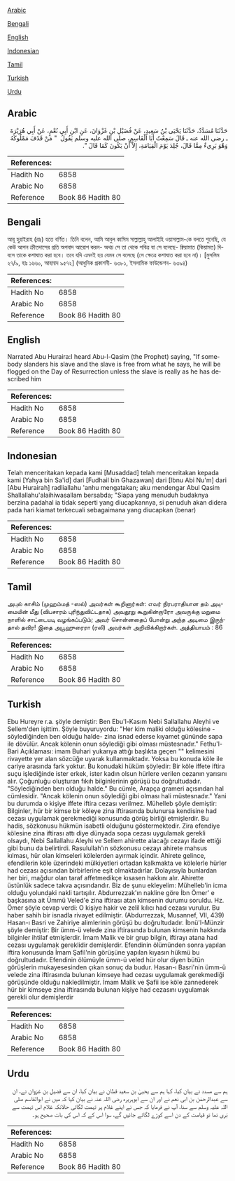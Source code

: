[Arabic](#arabic)

[Bengali](#bengali)

[English](#english)

[Indonesian](#indonesian)

[Tamil](#tamil)

[Turkish](#turkish)

[Urdu](#urdu)

## Arabic


<div dir="rtl" lang="ar" style={{fontSize:'larger',backgroundColor:'#f8f9fa',padding:20}}>
حَدَّثَنَا مُسَدَّدٌ، حَدَّثَنَا يَحْيَى بْنُ سَعِيدٍ، عَنْ فُضَيْلِ بْنِ غَزْوَانَ، عَنِ ابْنِ أَبِي نُعْمٍ، عَنْ أَبِي هُرَيْرَةَ ـ رضى الله عنه ـ قَالَ سَمِعْتُ أَبَا الْقَاسِمِ، صلى الله عليه وسلم يَقُولُ ‏ "‏ مَنْ قَذَفَ مَمْلُوكَهُ وَهْوَ بَرِيءٌ مِمَّا قَالَ، جُلِدَ يَوْمَ الْقِيَامَةِ، إِلاَّ أَنْ يَكُونَ كَمَا قَالَ ‏"‏‏.‏
</div>
<div style={{backgroundColor:'#f8f9fa',padding:20, marginBottom: 10}}><table> <thead> <tr> <th>References:</th> <th></th> </tr> </thead> <tbody><tr><td>Hadith No</td><td>6858</td></tr><tr><td>Arabic No</td><td>6858</td></tr><tr><td>Reference</td><td>Book 86 Hadith 80</td></tr></tbody></table></div>

## Bengali


<div dir="ltr" lang="bn" style={{fontSize:'larger',backgroundColor:'#f8f9fa',padding:20}}>
আবূ হুরাইরাহ (রাঃ) হতে বর্ণিত। তিনি বলেন, আমি আবুল কাসিম সাল্লাল্লাহু আলাইহি ওয়াসাল্লাম-কে বলতে শুনেছি, যে কেউ আপন ক্রীতদাসের প্রতি অপবাদ আরোপ করল- অথচ সে তা থেকে পবিত্র যা সে বলেছে- ক্বিয়ামাত (কিয়ামত) দিবসে তাকে কশাঘাত করা হবে। তবে যদি এমনই হয় যেমন সে বলেছে (সে ক্ষেত্রে কশাঘাত করা হবে না)। [মুসলিম ২৭/৯, হাঃ ১৬৬০, আহমাদ ৯৫৭২] (আধুনিক প্রকাশনী- ৬৩৮১, ইসলামিক ফাউন্ডেশন- ৬৩৯৪)
</div>
<div style={{backgroundColor:'#f8f9fa',padding:20, marginBottom: 10}}><table> <thead> <tr> <th>References:</th> <th></th> </tr> </thead> <tbody><tr><td>Hadith No</td><td>6858</td></tr><tr><td>Arabic No</td><td>6858</td></tr><tr><td>Reference</td><td>Book 86 Hadith 80</td></tr></tbody></table></div>

## English


<div dir="ltr" lang="en" style={{fontSize:'larger',backgroundColor:'#f8f9fa',padding:20}}>
Narrated Abu Huraira:I heard Abu-l-Qasim (the Prophet) saying, "If somebody slanders his slave and the slave is free from what he says, he will be flogged on the Day of Resurrection unless the slave is really as he has described him
</div>
<div style={{backgroundColor:'#f8f9fa',padding:20, marginBottom: 10}}><table> <thead> <tr> <th>References:</th> <th></th> </tr> </thead> <tbody><tr><td>Hadith No</td><td>6858</td></tr><tr><td>Arabic No</td><td>6858</td></tr><tr><td>Reference</td><td>Book 86 Hadith 80</td></tr></tbody></table></div>

## Indonesian


<div dir="ltr" lang="id" style={{fontSize:'larger',backgroundColor:'#f8f9fa',padding:20}}>
Telah menceritakan kepada kami [Musaddad] telah menceritakan kepada kami [Yahya bin Sa'id] dari [Fudhail bin Ghazawan] dari [Ibnu Abi Nu'm] dari [Abu Hurairah] radliallahu 'anhu mengatakan; aku mendengar Abul Qasim Shallallahu'alaihiwasallam bersabda; "Siapa yang menuduh budaknya berzina padahal ia tidak seperti yang diucapkannya, si penuduh akan didera pada hari kiamat terkecuali sebagaimana yang diucapkan (benar)
</div>
<div style={{backgroundColor:'#f8f9fa',padding:20, marginBottom: 10}}><table> <thead> <tr> <th>References:</th> <th></th> </tr> </thead> <tbody><tr><td>Hadith No</td><td>6858</td></tr><tr><td>Arabic No</td><td>6858</td></tr><tr><td>Reference</td><td>Book 86 Hadith 80</td></tr></tbody></table></div>

## Tamil


<div dir="ltr" lang="ta" style={{fontSize:'larger',backgroundColor:'#f8f9fa',padding:20}}>
அபுல் காசிம் (முஹம்மத் -ஸல்) அவர்கள் கூறினார்கள்: எவர் நிரபராதியான தம் அடிமையின் மீது (விபசாரம் புரிந்துவிட்டதாக) அவதூறு கூறுகின்றாரோ அவருக்கு மறுமை நாளில் சாட்டையடி வழங்கப்படும்; அவர் சொன்னதைப் போன்று அந்த அடிமை இருந்தால் தவிர! இதை அபூஹுரைரா (ரலி) அவர்கள் அறிவிக்கிறார்கள். அத்தியாயம் : 86
</div>
<div style={{backgroundColor:'#f8f9fa',padding:20, marginBottom: 10}}><table> <thead> <tr> <th>References:</th> <th></th> </tr> </thead> <tbody><tr><td>Hadith No</td><td>6858</td></tr><tr><td>Arabic No</td><td>6858</td></tr><tr><td>Reference</td><td>Book 86 Hadith 80</td></tr></tbody></table></div>

## Turkish


<div dir="ltr" lang="tr" style={{fontSize:'larger',backgroundColor:'#f8f9fa',padding:20}}>
Ebu Hureyre r.a. şöyle demiştir: Ben Ebu'l-Kasım Nebi Sallallahu Aleyhi ve Sellem'den işittim. Şöyle buyuruyordu: "Her kim maliki olduğu kölesine -söylediğinden berı olduğu halde- zina isnad ederse kıyamet gününde sapa ile dövülür. Ancak kölenin onun söylediği gibi olması müstesnadır." Fethu'l-Bari Açıklaması: imam Buhari yukarıya attığı başlıkta geçen "" kelimesini rivayette yer alan sözcüğe uyarak kullanmaktadır. Yoksa bu konuda köle ile cariye arasında fark yoktur. Bu konudaki hüküm şöyledir: Bir köle iffete iftira suçu işlediğinde ister erkek, ister kadın olsun hürlere verilen cezanın yarısını alır. Çoğunluğu oluşturan fıkıh bilginlerinin görüşü bu doğrultudadır. "Söylediğinden berı olduğu halde." Bu cümle, Arapça grameri açısından hal cümlesidir. "Ancak kölenin onun söylediği gibi olması hali müstesnadır." Yani bu durumda o kişiye iffete iftira cezası verilmez. Mühelleb şöyle demiştir: Bilginler, hür bir kimse bir köleye zina iftirasında bulunursa kendisine had cezası uygulamak gerekmediği konusunda görüş birliği etmişlerdir. Bu hadis, sözkonusu hükmün isabetli olduğunu göstermektedir. Zira efendiye kölesine zina iftirası attı diye dünyada sopa cezası uygulamak gerekli olsaydı, Nebi Sallallahu Aleyhi ve Sellem ahirette alacağı cezayı ifade ettiği gibi bunu da belirtirdi. Rasulullah'ın sözkonusu cezayı ahirete mahsus kılması, hür olan kimseleri kölelerden ayırmak içindir. Ahirete gelince, efendilerin köle üzerindeki mülkiyetleri ortadan kalkmakta ve kölelerle hürler had cezası açısından birbirlerine eşit olmaktadırlar. Dolayısıyla bunlardan her biri, mağdur olan taraf affetmedikçe kısasen hakkını alır. Ahirette üstünlük sadece takva açısındandır. Biz de şunu ekleyelim: Mühelleb'in icma olduğu yolundaki nakli tartışılır. Abdurrezzak'ın nakline göre İbn Ömer' e başkasına ait Ümmü Veled'e zina iftirası atan kimsenin durumu soruldu. Hz. Ömer şöyle cevap verdi: O kişiye hakir ve zelil kılıcı had cezası vurulur. Bu haber sahih bir isnadla rivayet edilmiştir. (Abdurrezzak, Musannef, VII, 439) Hasan-ı Basri ve Zahiriye alimlerinin görüşü bu doğrultudadır. İbnü'l-Münzir şöyle demiştir: Bir ümm-ü velede zina iftirasında bulunan kimsenin hakkında bilginler ihtilaf etmişlerdir. İmam Malik ve bir grup bilgin, iftirayı atana had cezası uygulamak gereklidir demişlerdir. Efendinin ölümünden sonra yapılan iftira konusunda İmam Şafil'nin görüşüne yapılan kıyasın hükmü bu doğrultudadır. Efendinin ölümüyle ümm-ü veled hür olur diyen bütün görüşlerin mukayesesinden çıkan sonuç da budur. Hasan-ı Basri'nin ümm-ü velede zina iftirasında bulunan kimseye had cezası uygulamak gerekmediği görüşünde olduğu nakledilmiştir. İmam Malik ve Şafii ise köle zannederek hür bir kimseye zina iftirasında bulunan kişiye had cezasını uygulamak gerekli olur demişlerdir
</div>
<div style={{backgroundColor:'#f8f9fa',padding:20, marginBottom: 10}}><table> <thead> <tr> <th>References:</th> <th></th> </tr> </thead> <tbody><tr><td>Hadith No</td><td>6858</td></tr><tr><td>Arabic No</td><td>6858</td></tr><tr><td>Reference</td><td>Book 86 Hadith 80</td></tr></tbody></table></div>

## Urdu


<div dir="rtl" lang="ur" style={{fontSize:'larger',backgroundColor:'#f8f9fa',padding:20}}>
ہم سے مسدد نے بیان کیا، کہا ہم سے یحییٰ بن سعید قطان نے بیان کیا، ان سے فضیل بن غزوان نے، ان سے عبدالرحمٰن بن ابی نعم نے اور ان سے ابوہریرہ رضی اللہ عنہ نے بیان کیا کہ میں نے ابوالقاسم صلی اللہ علیہ وسلم سے سنا، آپ نے فرمایا کہ جس نے اپنے غلام پر تہمت لگائی حالانکہ غلام اس تہمت سے بَری تھا تو قیامت کے دن اسے کوڑے لگائے جائیں گے، سوا اس کے کہ اس کی بات صحیح ہو۔
</div>
<div style={{backgroundColor:'#f8f9fa',padding:20, marginBottom: 10}}><table> <thead> <tr> <th>References:</th> <th></th> </tr> </thead> <tbody><tr><td>Hadith No</td><td>6858</td></tr><tr><td>Arabic No</td><td>6858</td></tr><tr><td>Reference</td><td>Book 86 Hadith 80</td></tr></tbody></table></div>